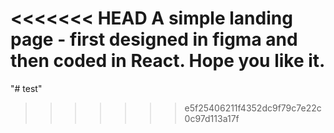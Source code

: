 <<<<<<< HEAD
A simple landing page - first designed in figma and then coded in React. Hope you like it.
=======
"# test" 
>>>>>>> e5f25406211f4352dc9f79c7e22c0c97d113a17f
